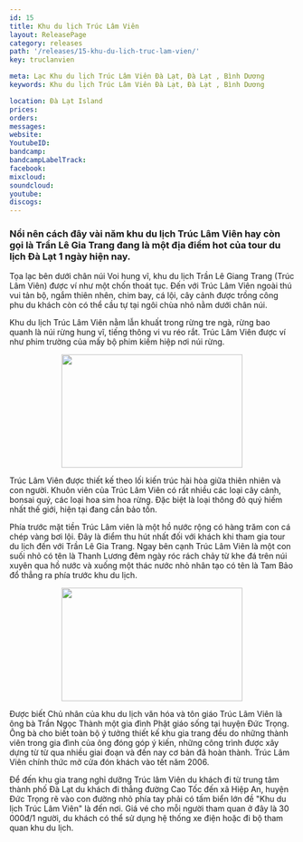 ```yaml
---
id: 15
title: Khu du lịch Trúc Lâm Viên
layout: ReleasePage
category: releases
path: '/releases/15-khu-du-lich-truc-lam-vien/'
key: truclanvien

meta: Lạc Khu du lịch Trúc Lâm Viên Đà Lạt, Đà Lạt , Bình Dương
keywords: Khu du lịch Trúc Lâm Viên Đà Lạt, Đà Lạt , Bình Dương

location: Đà Lạt Island
prices: 
orders: 
messages:
website: 
YoutubeID: 
bandcamp: 
bandcampLabelTrack: 
facebook: 
mixcloud: 
soundcloud: 
youtube: 
discogs: 
---
```



<h3>Nổi nên cách đây vài năm khu du lịch Trúc Lâm Viên hay còn gọi là Trần Lê Gia Trang đang là một địa điểm hot của tour du lịch Đà Lạt 1 ngày hiện nay.</h3>

Tọa lạc bên dưới chân núi Voi hung vĩ, khu du lịch Trần Lê Giang Trang (Trúc Lâm Viên) được ví như một chốn thoát tục. Đến với Trúc Lâm Viên ngoài thú vui tản bộ, ngắm thiên nhên, chim bay, cá lội, cây cảnh được trồng công phu du khách còn có thể cầu tự tại ngôi chùa nhỏ nằm dưới chân núi.

Khu du lịch Trúc Lâm Viên nằm lẫn khuất trong rừng tre ngà, rừng bao quanh là núi rừng hung vĩ, tiếng thông vi vu réo rắt. Trúc Lâm Viên được ví như phim trường của mấy bộ phim kiếm hiệp nơi núi rừng.

<div align="center"><img src="https://c2.staticflickr.com/2/1832/43458303924_09236653d9_b.jpg"width="320px" height="200px"></div>

Trúc Lâm Viên được thiết kế theo lối kiến trúc hài hòa giữa thiên nhiên và con người. Khuôn viên của Trúc Lâm Viên có rất nhiều các loại cây cảnh, bonsai quý, các loại hoa sim hoa rừng. Đặc biệt là loại thông đỏ quý hiếm nhất thế giới, hiện tại đang cần bảo tồn.

Phía trước mặt tiền Trúc Lâm viên là một hồ nước rộng có hàng trăm con cá chép vàng bơi lội. Đây là điểm thu hút nhất đối với khách khi tham gia tour du lịch đến với Trần Lê Gia Trang. Ngay bên cạnh Trúc Lâm Viên là một con suối nhỏ có tên là Thanh Lương đêm ngày róc rách chảy từ khe đá trên núi xuyên qua hồ nước và xuống một thác nước nhỏ nhân tạo có tên là Tam Bảo đổ thẳng ra phía trước khu du lịch.

<div align="center"><img src="https://c2.staticflickr.com/2/1838/44176403001_944025fec1_b.jpg"width="320px" height="200px"></div>

Được biết Chủ nhân của khu du lịch văn hóa và tôn giáo Trúc Lâm Viên là ông bà Trần Ngọc Thành một gia đình Phật giáo sống tại huyện Đức Trọng. Ông bà cho biết toàn bộ ý tưởng thiết kế khu gia trang đều do những thành viên trong gia đình của ông đóng góp ý kiến, những công trình được xây dựng từ từ qua nhiều giai đoạn và đến nay cơ bản đã hoàn thành. Trúc Lâm Viên chính thức mở cửa đón khách vào tết năm 2006.

Để đến khu gia trang nghỉ dưỡng Trúc lâm Viên du khách đi từ trung tâm thành phố Đà Lạt du khách đi thẳng đường Cao Tốc đến xã Hiệp An, huyện Đức Trọng rẽ vào con đường nhỏ phía tay phải có tấm biển lớn đề "Khu du lịch Trúc Lâm Viên" là đến nơi. Giá vé cho mỗi người tham quan ở đây là 30 000đ/1 người, du khách có thể sử dụng hệ thống xe điện hoặc đi bộ tham quan khu du lịch.
